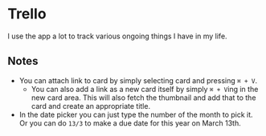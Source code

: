 # Trello
I use the app a lot to track various ongoing things I have in my life.

## Notes
- You can attach link to card by simply selecting card and pressing `⌘ + V`.
	- You can also add a link as a new card itself by simply `⌘ + V`ing in the new card area. This will also fetch the thumbnail and add that to the card and create an appropriate title.
- In the date picker you can just type the number of the month to pick it. Or you can do `13/3` to make a due date for this year on March 13th.